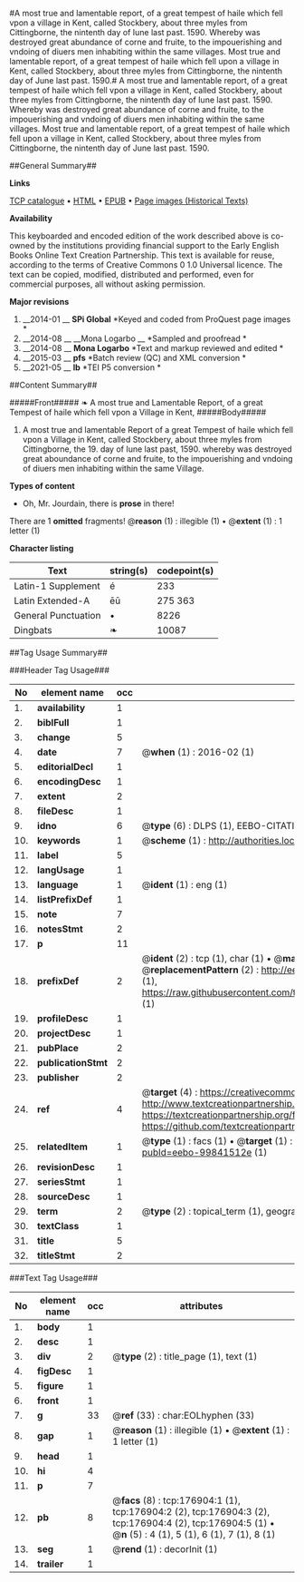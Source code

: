 #A most true and lamentable report, of a great tempest of haile which fell vpon a village in Kent, called Stockbery, about three myles from Cittingborne, the nintenth day of Iune last past. 1590. Whereby was destroyed great abundance of corne and fruite, to the impouerishing and vndoing of diuers men inhabiting within the same villages. Most true and lamentable report, of a great tempest of haile which fell upon a village in Kent, called Stockbery, about three myles from Cittingborne, the nintenth day of June last past. 1590.#
A most true and lamentable report, of a great tempest of haile which fell vpon a village in Kent, called Stockbery, about three myles from Cittingborne, the nintenth day of Iune last past. 1590. Whereby was destroyed great abundance of corne and fruite, to the impouerishing and vndoing of diuers men inhabiting within the same villages.
Most true and lamentable report, of a great tempest of haile which fell upon a village in Kent, called Stockbery, about three myles from Cittingborne, the nintenth day of June last past. 1590.

##General Summary##

**Links**

[TCP catalogue](http://www.ota.ox.ac.uk/tcp/)  • 
[HTML](http://tei.it.ox.ac.uk/tcp/Texts-HTML/free/B15/B15513.html)  • 
[EPUB](http://tei.it.ox.ac.uk/tcp/Texts-EPUB/free/B15/B15513.epub) • 
[Page images (Historical Texts)](https://historicaltexts.jisc.ac.uk/eebo-99841512e)

**Availability**

This keyboarded and encoded edition of the work described above is co-owned by the
    institutions providing financial support to the Early English Books Online Text Creation
    Partnership. This text is available for reuse, according to the terms of  Creative Commons 0 1.0 Universal
    licence. The text can be copied, modified, distributed and performed, even for commercial
    purposes, all without asking permission.

**Major revisions**

1. __2014-01 __ __SPi Global__ *Keyed and coded from ProQuest page images *
1. __2014-08 __ __Mona Logarbo __ *Sampled and proofread *
1. __2014-08 __ __Mona Logarbo__ *Text and markup reviewed and edited *
1. __2015-03 __ __pfs__ *Batch review (QC) and XML conversion *
1. __2021-05 __ __lb__ *TEI P5 conversion *

##Content Summary##

#####Front#####
❧ A most true and Lamentable Report, of a great Tempest of haile which fell vpon a Village in Kent, 
#####Body#####

1. A most true and lamentable Report of a great Tempest of haile which fell vpon a Village in Kent, called Stockbery, about three myles from Cittingborne, the 19. day of Iune last past, 1590. whereby was destroyed great aboundance of corne and fruite, to the impouerishing and vndoing of diuers men inhabiting within the same Village.

**Types of content**

  * Oh, Mr. Jourdain, there is **prose** in there!

There are 1 **omitted** fragments! 
 @__reason__ (1) : illegible (1)  •  @__extent__ (1) : 1 letter (1)

**Character listing**


|Text|string(s)|codepoint(s)|
|---|---|---|
|Latin-1 Supplement|é|233|
|Latin Extended-A|ēū|275 363|
|General Punctuation|•|8226|
|Dingbats|❧|10087|

##Tag Usage Summary##

###Header Tag Usage###

|No|element name|occ|attributes|
|---|---|---|---|
|1.|__availability__|1||
|2.|__biblFull__|1||
|3.|__change__|5||
|4.|__date__|7| @__when__ (1) : 2016-02 (1)|
|5.|__editorialDecl__|1||
|6.|__encodingDesc__|1||
|7.|__extent__|2||
|8.|__fileDesc__|1||
|9.|__idno__|6| @__type__ (6) : DLPS (1), EEBO-CITATION (1), VID (1), EEBO-PROQUEST (1), STC (2)|
|10.|__keywords__|1| @__scheme__ (1) : http://authorities.loc.gov/ (1)|
|11.|__label__|5||
|12.|__langUsage__|1||
|13.|__language__|1| @__ident__ (1) : eng (1)|
|14.|__listPrefixDef__|1||
|15.|__note__|7||
|16.|__notesStmt__|2||
|17.|__p__|11||
|18.|__prefixDef__|2| @__ident__ (2) : tcp (1), char (1)  •  @__matchPattern__ (2) : ([0-9\-]+):([0-9IVX]+) (1), (.+) (1)  •  @__replacementPattern__ (2) : http://eebo.chadwyck.com/downloadtiff?vid=$1&page=$2 (1), https://raw.githubusercontent.com/textcreationpartnership/Texts/master/tcpchars.xml#$1 (1)|
|19.|__profileDesc__|1||
|20.|__projectDesc__|1||
|21.|__pubPlace__|2||
|22.|__publicationStmt__|2||
|23.|__publisher__|2||
|24.|__ref__|4| @__target__ (4) : https://creativecommons.org/publicdomain/zero/1.0/ (1), http://www.textcreationpartnership.org/docs/. (1), https://textcreationpartnership.org/faq/#faq05 (1), https://github.com/textcreationpartnership (1)|
|25.|__relatedItem__|1| @__type__ (1) : facs (1)  •  @__target__ (1) : https://data.historicaltexts.jisc.ac.uk/view?pubId=eebo-99841512e (1)|
|26.|__revisionDesc__|1||
|27.|__seriesStmt__|1||
|28.|__sourceDesc__|1||
|29.|__term__|2| @__type__ (2) : topical_term (1), geographic_name (1)|
|30.|__textClass__|1||
|31.|__title__|5||
|32.|__titleStmt__|2||


###Text Tag Usage###

|No|element name|occ|attributes|
|---|---|---|---|
|1.|__body__|1||
|2.|__desc__|1||
|3.|__div__|2| @__type__ (2) : title_page (1), text (1)|
|4.|__figDesc__|1||
|5.|__figure__|1||
|6.|__front__|1||
|7.|__g__|33| @__ref__ (33) : char:EOLhyphen (33)|
|8.|__gap__|1| @__reason__ (1) : illegible (1)  •  @__extent__ (1) : 1 letter (1)|
|9.|__head__|1||
|10.|__hi__|4||
|11.|__p__|7||
|12.|__pb__|8| @__facs__ (8) : tcp:176904:1 (1), tcp:176904:2 (2), tcp:176904:3 (2), tcp:176904:4 (2), tcp:176904:5 (1)  •  @__n__ (5) : 4 (1), 5 (1), 6 (1), 7 (1), 8 (1)|
|13.|__seg__|1| @__rend__ (1) : decorInit (1)|
|14.|__trailer__|1||
